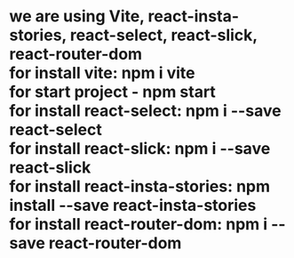 # we are using Vite, react-insta-stories, react-select, react-slick, react-router-dom <br /> for install vite: npm i vite <br /> for start project - npm start <br /> for install react-select: npm i --save react-select <br /> for install react-slick: npm i --save react-slick <br /> for install react-insta-stories: npm install --save react-insta-stories <br /> for install react-router-dom: npm i --save react-router-dom
